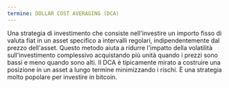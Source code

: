 ```yaml
---
termine: DOLLAR COST AVERAGING (DCA)
---
```


Una strategia di investimento che consiste nell'investire un importo fisso di valuta fiat in un asset specifico a intervalli regolari, indipendentemente dal prezzo dell'asset. Questo metodo aiuta a ridurre l'impatto della volatilità sull'investimento complessivo acquistando più unità quando i prezzi sono bassi e meno quando sono alti. Il DCA è tipicamente mirato a costruire una posizione in un asset a lungo termine minimizzando i rischi. È una strategia molto popolare per investire in bitcoin.